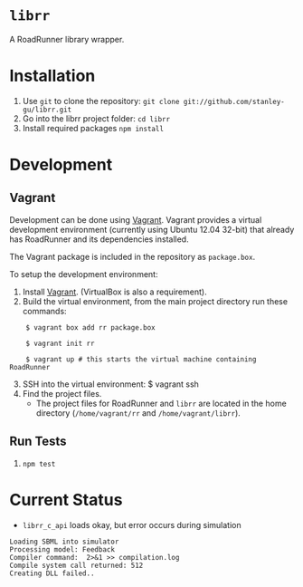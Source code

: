 # `librr`

A RoadRunner library wrapper.

# Installation

1. Use `git` to clone the repository:
   `git clone git://github.com/stanley-gu/librr.git`
2. Go into the librr project folder:
   `cd librr`
3. Install required packages `npm install`

# Development

## Vagrant

Development can be done using
[Vagrant](http://docs.vagrantup.com/v1/docs/getting-started/index.html).
Vagrant provides a virtual development environment (currently using Ubuntu
12.04 32-bit) that already has RoadRunner and its dependencies installed.

The Vagrant package is included in the repository as `package.box`.

To setup the development environment:

1. Install
   [Vagrant](http://docs.vagrantup.com/v1/docs/getting-started/index.html).
   (VirtualBox is also a requirement).
2. Build the virtual environment, from the main project directory run these commands:
````
    $ vagrant box add rr package.box

    $ vagrant init rr
    
    $ vagrant up # this starts the virtual machine containing RoadRunner
````
3. SSH into the virtual environment:
    $ vagrant ssh
4. Find the project files.
    * The project files for RoadRunner and `librr` are located in the home
      directory (`/home/vagrant/rr` and `/home/vagrant/librr`).

## Run Tests

1. `npm test`

# Current Status

* `librr_c_api` loads okay, but error occurs during simulation

````
Loading SBML into simulator
Processing model: Feedback
Compiler command:  2>&1 >> compilation.log
Compile system call returned: 512
Creating DLL failed..
````
